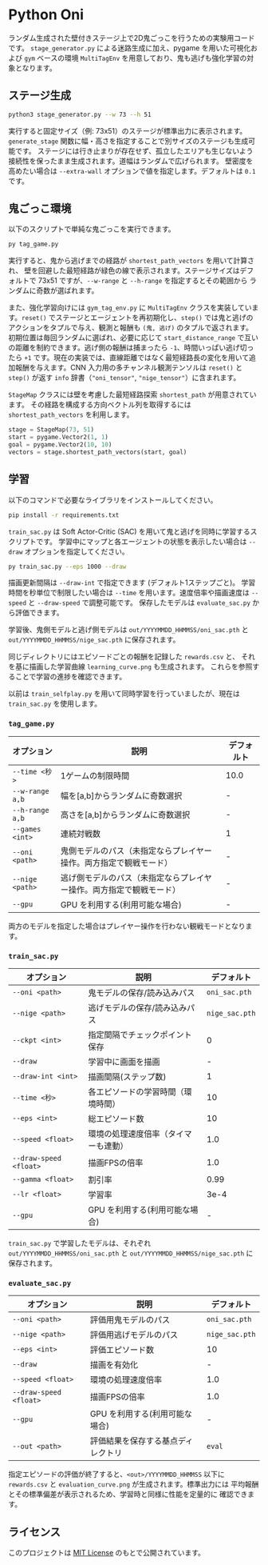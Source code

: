 # Python Oni

ランダム生成された壁付きステージ上で2D鬼ごっこを行うための実験用コードです。
`stage_generator.py` による迷路生成に加え、pygame を用いた可視化および `gym`
ベースの環境 `MultiTagEnv` を用意しており、鬼も逃げも強化学習の対象となります。

## ステージ生成

```bash
python3 stage_generator.py --w 73 --h 51
```

実行すると固定サイズ（例: 73x51）のステージが標準出力に表示されます。
`generate_stage` 関数に幅・高さを指定することで別サイズのステージも生成可能です。
ステージには行き止まりが存在せず、孤立したエリアも生じないよう接続性を保ったまま生成されます。道幅はランダムで広げられます。
壁密度を高めたい場合は `--extra-wall` オプションで値を指定します。デフォルトは
`0.1` です。

## 鬼ごっこ環境

以下のスクリプトで単純な鬼ごっこを実行できます。

```bash
py tag_game.py
```
実行すると、鬼から逃げまでの経路が `shortest_path_vectors` を用いて計算され、
壁を回避した最短経路が緑色の線で表示されます。ステージサイズはデフォルトで
73x51 ですが、`--w-range` と `--h-range` を指定するとその範囲から
ランダムに奇数が選ばれます。

また、強化学習向けには `gym_tag_env.py` に `MultiTagEnv` クラスを実装しています。`reset()` でステージとエージェントを再初期化し、`step()` では鬼と逃げのアクションをタプルで与え、観測と報酬も `(鬼, 逃げ)` のタプルで返されます。初期位置は毎回ランダムに選ばれ、必要に応じて `start_distance_range` で互いの距離を制約できます。逃げ側の報酬は捕まったら `-1`、時間いっぱい逃げ切ったら `+1` です。現在の実装では、直線距離ではなく最短経路長の変化を用いて追加報酬を与えます。CNN 入力用の多チャンネル観測テンソルは `reset()` と `step()` が返す `info` 辞書（`"oni_tensor"`, `"nige_tensor"`）に含まれます。

`StageMap` クラスには壁を考慮した最短経路探索 `shortest_path` が用意されています。
その経路を構成する方向ベクトル列を取得するには `shortest_path_vectors` を利用します。

```python
stage = StageMap(73, 51)
start = pygame.Vector2(1, 1)
goal = pygame.Vector2(10, 10)
vectors = stage.shortest_path_vectors(start, goal)
```

## 学習

以下のコマンドで必要なライブラリをインストールしてください。

```bash
pip install -r requirements.txt
```

`train_sac.py` は Soft Actor-Critic (SAC) を用いて鬼と逃げを同時に学習するスクリプトです。
学習中にマップと各エージェントの状態を表示したい場合は `--draw` オプションを指定してください。

```bash
py train_sac.py --eps 1000 --draw
```

描画更新間隔は `--draw-int` で指定できます (デフォルト1ステップごと)。
学習時間を秒単位で制限したい場合は `--time` を用います。速度倍率や描画速度は `--speed` と `--draw-speed` で調整可能です。
保存したモデルは `evaluate_sac.py` から評価できます。

学習後、鬼側モデルと逃げ側モデルは `out/YYYYMMDD_HHMMSS/oni_sac.pth` と
`out/YYYYMMDD_HHMMSS/nige_sac.pth` に保存されます。

同じディレクトリにはエピソードごとの報酬を記録した `rewards.csv` と、
それを基に描画した学習曲線 `learning_curve.png` も生成されます。
これらを参照することで学習の進捗を確認できます。


以前は `train_selfplay.py` を用いて同時学習を行っていましたが、現在は `train_sac.py` を使用します。

### `tag_game.py`

| オプション | 説明 | デフォルト |
|------------|------|-----------|
| `--time <秒>` | 1ゲームの制限時間 | 10.0 |
| `--w-range a,b` | 幅を[a,b]からランダムに奇数選択 | - |
| `--h-range a,b` | 高さを[a,b]からランダムに奇数選択 | - |
| `--games <int>` | 連続対戦数 | 1 |
| `--oni <path>` | 鬼側モデルのパス（未指定ならプレイヤー操作。両方指定で観戦モード） | - |
| `--nige <path>` | 逃げ側モデルのパス（未指定ならプレイヤー操作。両方指定で観戦モード） | - |
| `--gpu` | GPU を利用する(利用可能な場合) | - |

両方のモデルを指定した場合はプレイヤー操作を行わない観戦モードとなります。

### `train_sac.py`

| オプション | 説明 | デフォルト |
|------------|------|-----------|
| `--oni <path>` | 鬼モデルの保存/読み込みパス | `oni_sac.pth` |
| `--nige <path>` | 逃げモデルの保存/読み込みパス | `nige_sac.pth` |
| `--ckpt <int>` | 指定間隔でチェックポイント保存 | 0 |
| `--draw` | 学習中に画面を描画 | - |
| `--draw-int <int>` | 描画間隔(ステップ数) | 1 |
| `--time <秒>` | 各エピソードの学習時間（環境時間） | 10 |
| `--eps <int>` | 総エピソード数 | 10 |
| `--speed <float>` | 環境の処理速度倍率（タイマーも連動） | 1.0 |
| `--draw-speed <float>` | 描画FPSの倍率 | 1.0 |
| `--gamma <float>` | 割引率 | 0.99 |
| `--lr <float>` | 学習率 | 3e-4 |
| `--gpu` | GPU を利用する(利用可能な場合) | - |

`train_sac.py` で学習したモデルは、それぞれ `out/YYYYMMDD_HHMMSS/oni_sac.pth` と
`out/YYYYMMDD_HHMMSS/nige_sac.pth` に保存されます。

### `evaluate_sac.py`

| オプション | 説明 | デフォルト |
|------------|------|-----------|
| `--oni <path>` | 評価用鬼モデルのパス | `oni_sac.pth` |
| `--nige <path>` | 評価用逃げモデルのパス | `nige_sac.pth` |
| `--eps <int>` | 評価エピソード数 | 10 |
| `--draw` | 描画を有効化 | - |
| `--speed <float>` | 環境の処理速度倍率 | 1.0 |
| `--draw-speed <float>` | 描画FPSの倍率 | 1.0 |
| `--gpu` | GPU を利用する(利用可能な場合) | - |
| `--out <path>` | 評価結果を保存する基点ディレクトリ | `eval` |

指定エピソードの評価が終了すると、`<out>/YYYYMMDD_HHMMSS` 以下に
`rewards.csv` と `evaluation_curve.png` が生成されます。標準出力には
平均報酬とその標準偏差が表示されるため、学習時と同様に性能を定量的に
確認できます。

## ライセンス

このプロジェクトは [MIT License](LICENSE) のもとで公開されています。
